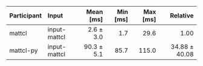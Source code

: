 | Participant | Input | Mean [ms] | Min [ms] | Max [ms] | Relative |
|:---|:---|---:|---:|---:|---:|
| mattcl | input-mattcl | 2.6 ± 3.0 | 1.7 | 29.6 | 1.00 |
| mattcl-py | input-mattcl | 90.3 ± 5.1 | 85.7 | 115.0 | 34.88 ± 40.08 |

